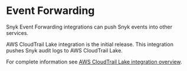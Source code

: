 # Event Forwarding

Snyk Event Forwarding integrations can push Snyk events into other services.

AWS CloudTrail Lake integration is the initial release. This integration pushes Snyk audit logs to  AWS CloudTrail Lake.

For complete information see [AWS CloudTrail Lake integration overview](aws-cloudtrail-lake.md).
